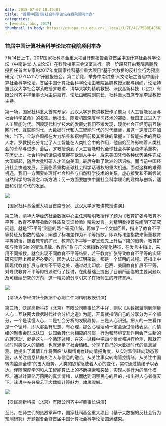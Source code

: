 ```yaml
---
date: 2018-07-07 18:15:01
title: "首届中国计算社会科学论坛在我院顺利举办"
categories:
- [events, abc, 2017]
thumbnail_in_body: https://csuspa.csu.edu.cn/__local/A/7F/4C/75B8E4C66395E98CC95C37C524D_29BA45AF_91B4.jpg?e=.jpg
---
```

<h3 class="_excerpt_ignore">首届中国计算社会科学论坛在我院顺利举办</h3>

7月14日上午，2017国家社科基金重大项目开题报告会暨首届中国计算社会科学论坛（中南讲堂·人文论坛）在科教楼第三会议室举行。第一阶段召开由我院吕鹏教授担任首席专家的2017年度国家社科基金重大项目“基于大数据的反社会行为预测研究（17ZDA117）”开题报告会。第二阶段，举办中南讲堂·人文论坛之首届中国计算社会科学论坛。首届中国计算社会科学论坛由我院吕鹏教授发起与组织，论坛特邀武汉大学社会学系教授罗教讲、清华大学刘精明教授、沃民高新科技（北京）有限公司齐中祥董事长为主讲嘉宾，论坛由我院副院长、社科重大首席专家李斌教授主持。

第一场，国家社科重大首席专家、武汉大学罗教讲教授作了题为《人工智能发展与社会科学革命》的报告。他指出，随着机器深度学习技术的突破，我国正式进入了人工智能时代。回顾现代科学技术的发展史我们不难发现，现代社会正经历前互联网时代、互联网时代、大数据时代和人工智能时代的时代继替，且这一速度正在加快，当下，全球各国都在大力培养和招纳目前极其稀缺的掌握人工智能技术的高级人才。罗教授充分肯定了人工智能在人类社会中的作用，他自始至终影响着人类社会的革命与进步。最后，罗教授谈到了人工智能时代全球社会科学话语体系重构。在历史上，社会科学的话语权掌握在欧洲人手中，后来美国凭借各种优势条件完成大国崛起，随后大批科研人才流向美国，最后夺取了欧洲的话语权。而当前中国经济社会快速发展，正面临着重构全球社会科学话语权的重大机遇。面对这样的难得机遇，我们一方面要处理好社会科些与自然科学技术的关系，虚心接受和不断尝试自然科学的新理念和新方法；另一方面要加快中国社会科学理论的建构与创新，适应和引领时代的发展。
<p class="p_center">
<img src="https://csuspa.csu.edu.cn/__local/A/7F/4C/75B8E4C66395E98CC95C37C524D_29BA45AF_91B4.jpg?e=.jpg">
</p>

<p class="_image_caption">【国家社科基金重大项目首席专家、武汉大学罗教讲教授讲演】</p>

第二场，清华大学经济社会数据中心主任刘精明教授作了题为《教育扩张与教育不平等：教育不平等指数的性质及实证检验》精彩发言。刘精明教授首先阐明了研究问题，就是“不平等”测量的两个研究传统，再做了一个文献回顾，指出了教育不平等特征及指数的选择；阐述了标准差作为不平等指数，即以标准差指数来衡量教育平等的话，随着教育的扩张，教育的不平等一定呈现先上升后下降的趋势。教育扩张与教育Gini的变动规律、教育扩张与广义熵指数的变化特征，在发言中指出，采用不同指数，就会出现不同教育不平等结果，若干教育扩张导致教育不平等的实证研究实际上都是不必要的，因为从公式证明来说，都是一个证明的过程。还指出中国现代教育扩展与教育不平等之处，通过对比印度、巴西、美国教育扩展不平等，对导致教育不平等的根源进行了探讨，在此基础上提出了目前所面临的主要问题以及可继续研究的方向，这一精彩的分享引来了在场师生的阵阵掌声。

<p class="p_center">
<img src="https://csuspa.csu.edu.cn/__local/3/54/4C/DB478BDF93CA45086FD8A9BA61A_89B4B6F7_916B.jpg?e=.jpg">
</p>

<p class="_image_caption">【清华大学经济社会数据中心副主任刘精明教授讲演】</p>

第三场，沃民高新科技（北京）有限公司董事长齐中祥，则以《从数据监测到测量人心：互联网大数据时代社会分析之道》为题，开篇就指明自己的分享分为三个部分，一个是读懂人心，二是社会分析的发展趋势，三是人心识别。把人的一生看作是一个循环，即人都会有思想、有心理，那么心理活动一定会通过情绪表达，而情绪的聚集会形成认知，认知会转化为相应的习惯，行为和环境交互作用会产生新的心理活动，就是这么一个循环过程，在这一过程中把四个维度都进行检测，那就可以时时感受人的情绪，也就满足了社会情绪。分享了自己的大数据时代的信息监测。他提出了舆情工作将面临“从舆情角度转向情报角度，从实时监测转向动态预测，从关注信息转向关注人与信息的融合，从关注事实转向管控情绪，从关注中国转向监测全球”的五大趋势。人类的欲望驱使着人心的变化，实时通过情绪予以表达。伴随深度学习和人工智能算法上的不断探索和突破，实现人类行为的简化模型。通过计算亿万网民的真实情绪，从而达到洞察民心的目的，指出得人心者得天下。该讲座充分展示了大数据计算魅力，效果震撼。

<p class="p_center">
<img src="https://csuspa.csu.edu.cn/__local/1/AC/99/E17082BD79156D8710E5B18B57D_2217AC47_9D6B.jpg?e=.jpg">
</p>

<p class="_image_caption">【沃民高新科技（北京）有限公司齐中祥董事长讲演】</p>

至此，在师生们的热烈掌声中，国家社科基金重大项目（基于大数据的反社会行为预测研究）开题报告会暨首届中国计算社会科学论坛圆满结束。
